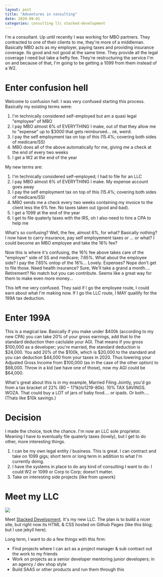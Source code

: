 ```yaml
---
layout: post
title: "Adventures in consulting"
date: 2020-09-01
categories: consulting llc stacked-development
---
```


I'm a consultant. Up until recently I was working for MBO partners. They contracted to one of their clients to me, they're more of a middleman. Basically MBO acts as my employer, paying taxes and providing insurance coverage. Its good and not good at the same time. They provide all the legal coverage I need but take a hefty fee. They're restructuring the service I'm on and because of that, I'm going to be getting a 1099 from them instead of a W2. 

# Enter confusion hell 

Welcome to confusion hell. I was very confused starting this process. Basically my existing terms were: 

1. I'm technically considered self-employed but am a quasi legal "employee" of MBO
2. I pay MBO almost 6% of EVERYTHING I make, out of that they allow me to "expense" up to $3000 that gets reimbursed... ok, weird. 
3. I pay the self employment tax on top of this (15.4%; covering both sides of medicare/SS)
4. MBO does all of the above automatically for me, giving me a check at the end of every two weeks
5. I get a W2 at the end of the year

My new terms are: 

1. I'm technically considered self-employed; I had to file for an LLC
2. I pay MBO almost 6% of EVERYTHING I make. My expense account goes away 
3. I pay the self employment tax on top of this (15.4%; covering both sides of medicare/SS)
4. MBO sends me a check every two weeks containing my invoice to the client less the 6% fee. No taxes taken out (good and bad). 
5. I get a 1099 at the end of the year 
6. I get to file quaterly taxes with the IRS, oh I also need to hire a CPA to help me

What's so confusing? Well, the fee, almost 6%, for what? Basically nothing? I now have to carry insurance, pay self employement taxes or ... or what? I could become an MBO employee and take the 16% fee? 

Now this is where it's confusing, the 16% fee above takes care of the "employer" side of SS and medicare; 7.65%. What about the employee side? I pay the 7.65% ontop of the 16%... Lovely. Expenses? Nope don't get to file those. Need health insurance? Sure, We'll take a grand a month.... Retirement? No match but you can contribute. Seems like a great way for them to make even more money... 

This left me very confused. They said if I go the employee route, I could earn about what I'm making now. If I go the LLC route, I MAY quailify for the 199A tax deduction.

# Enter 199A

This is a magical law. Basically if you make under $400k (according to my new CPA) you can take 20% of your gross earnings, add that to the standard deduction then caclulate your AGI. That means if you gross $100,000 as a developer; you're married, the standard deduction is $24,000. You add 20% of the $100k, which is $20,000 to the standard and you can deduction $44,000 from your taxes in 2020. Thus lowering your Adjusted Gross Income from $100,000 (as in the case of the other option) to $66,000. Throw in a kid (we have one of those), now my AGI could be $64,000. 

What's great about this is in my example, Married Filing Jointly, you'd go from a tax bracket of 22% ($80-171k) to 12% ($19-80k). 10% TAX SAVINGS. WOZA. That could buy a LOT of jars of baby food.... or ipads. Or both.... (Thats like $10k savings.)

# Decision 

I made the choice, took the chance. I'm now an LLC sole proprietor. Meaning I have to eventually file quaterly taxes (lovely), but I get to do other, more interesting things. 

1. I can be my own legal entity / business. This is great. I can contract and take on 1099 gigs; short term or long term in addition to what I'm currently doing. 
2. I have the systems in place to do any kind of consulting I want to do: I could W2 or 1099 or Corp to Corp; doesn't matter.
3. Take on interesting side projects (like from upwork)

# Meet my LLC

<img src="http://stacked-development.com/images/branding/logo_v3_hex_2193b0.png">

Meet <a href="http://stacked-development.com">Stacked Development</a>. It's my new LLC. The plan is to build a nicer site, but right now its HTML & CSS hosted on Github Pages (like this blog; but I use jekyll here). 

Long term, I want to do a few things with this firm: 

- Find projects where I can act as a project manager & sub contract out the work to my friends
- Work on projects as a senior developer mentoring junior developers; in an agency / dev shop style
- Build SAAS or other products and run them through this 